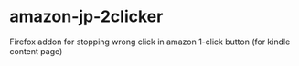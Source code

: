 amazon-jp-2clicker
==================

Firefox addon for stopping wrong click in amazon 1-click button (for kindle content page)
